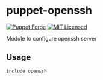 puppet-openssh
===========

[![Puppet Forge](https://img.shields.io/puppetforge/v/halyard/openssh.svg)](https://forge.puppetlabs.com/halyard/openssh)
[![MIT Licensed](http://img.shields.io/badge/license-MIT-green.svg?style=flat)](https://tldrlegal.com/license/mit-license)

Module to configure openssh server

## Usage

```puppet
include openssh
```

